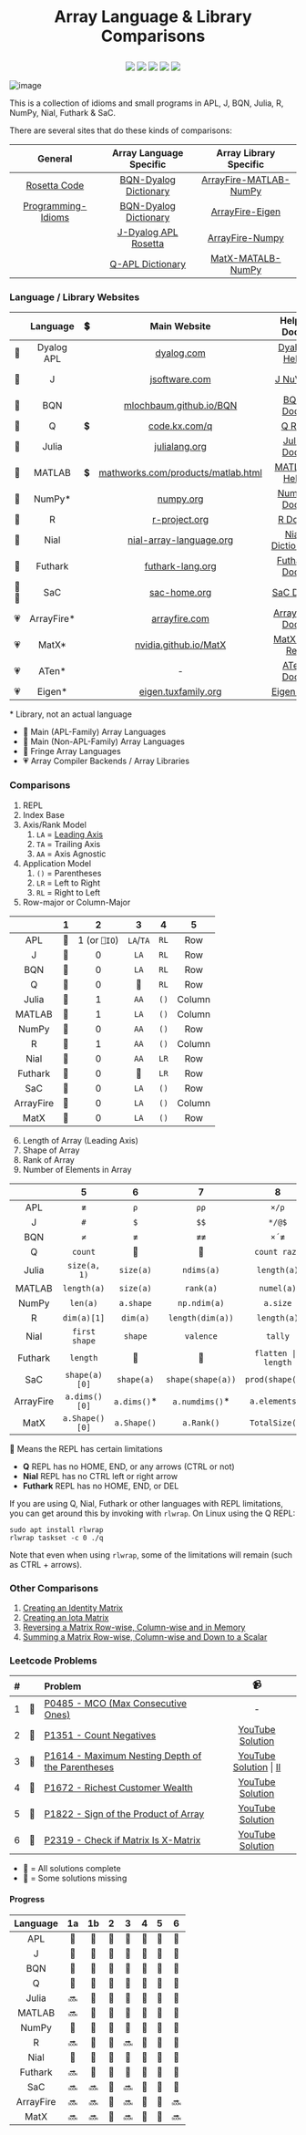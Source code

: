 # <p align="center">Array Language & Library Comparisons</p>

<p align="center">
    <a href="https://github.com/codereport/array-language-comparisons/issues" alt="contributions welcome">
        <img src="https://img.shields.io/badge/contributions-welcome-brightgreen.svg?style=flat" /></a>
    <a href="https://lbesson.mit-license.org/" alt="MIT license">
        <img src="https://img.shields.io/badge/License-MIT-blue.svg" /></a>        
    <a href="https://github.com/codereport?tab=followers" alt="GitHub followers">
        <img src="https://img.shields.io/github/followers/codereport.svg?style=social&label=Follow" /></a>
    <a href="https://GitHub.com/codereport/array-language-comparisons/stargazers/" alt="GitHub stars">
        <img src="https://img.shields.io/github/stars/codereport/array-language-comparisons.svg?style=social&label=Star" /></a>
    <a href="https://twitter.com/code_report" alt="Twitter">
        <img src="https://img.shields.io/twitter/follow/code_report.svg?style=social&label=@code_report" /></a>
</p>

![image](https://user-images.githubusercontent.com/36027403/193055974-8d8008a2-a1e6-4bd4-8ecc-7624fa611f25.png)

This is a collection of idioms and small programs in APL, J, BQN, Julia, R, NumPy, Nial, Futhark & SaC.

There are several sites that do these kinds of comparisons:

|General|Array Language Specific|Array Library Specific|
|:-:|:-:|:-:|
|[Rosetta Code](http://www.rosettacode.org/wiki/Rosetta_Code)|[BQN-Dyalog Dictionary](https://mlochbaum.github.io/BQN/doc/fromDyalog.html)|[ArrayFire-MATLAB-NumPy](https://github.com/arrayfire/arrayfire-api-cheat-sheet/blob/master/api_equiv_matlab_python.md)|
|[Programming-Idioms](https://programming-idioms.org/)|[BQN-Dyalog Dictionary](https://mlochbaum.github.io/BQN/doc/fromDyalog.html)|[ArrayFire-Eigen](https://github.com/arrayfire/arrayfire-api-cheat-sheet/blob/master/api_equiv_eigen.md)|
||[J-Dyalog APL Rosetta](http://sigapl.org/_J-Dyalog_APL_Rosetta.html)|[ArrayFire-Numpy](https://arrayfire.com/wp-content/uploads/2012/05/Matrix_WP_ArrayFire_2017.pdf)|
||[Q-APL Dictionary](https://github.com/codereport/The_Q_Programming_Language/blob/master/Q-Built-in-Functions.md)|[MatX-MATALB-NumPy](https://nvidia.github.io/MatX/matlabpython.html)|

### Language / Library Websites

||Language|:heavy_dollar_sign:|Main Website|Help / Docs|Online REPL|
|:-:|:-:|:-:|:-:|:-:|:-:|
|:green_heart:|Dyalog APL||[dyalog.com](https://www.dyalog.com/)|[Dyalog Help](https://help.dyalog.com/18.2/)|[TryAPL](https://tryapl.org/)|
|:green_heart:|J||[jsoftware.com](https://www.jsoftware.com/)|[J NuVoc](https://code.jsoftware.com/wiki/NuVoc)|[J Playground](https://jsoftware.github.io/j-playground/bin/html2/#)|
|:green_heart:|BQN||[mlochbaum.github.io/BQN](https://mlochbaum.github.io/BQN/)|[BQN Docs](https://mlochbaum.github.io/BQN/doc/index.html)|[BQNPAD](https://bqnpad.mechanize.systems/)|
|:green_heart:|Q|:heavy_dollar_sign:|[code.kx.com/q](https://code.kx.com/q/)|[Q Ref](https://code.kx.com/q4m3/A_Built-in_Functions/)|:no_entry_sign:|
|:blue_heart:|Julia||[julialang.org](https://julialang.org/)|[Julia Docs](https://docs.julialang.org/en/v1/)|[Replit](https://julialang.org/learning/tryjulia/)|
|:blue_heart:|MATLAB|:heavy_dollar_sign:|[mathworks.com/products/matlab.html](https://www.mathworks.com/products/matlab.html)|[MATLAB Help](https://www.mathworks.com/help/matlab/)|:heavy_dollar_sign:|
|:blue_heart:|NumPy*||[numpy.org](https://numpy.org/)|[NumPy Docs](https://numpy.org/doc/stable/)|[Replit](https://replit.com/languages/python3)|
|:blue_heart:|R||[r-project.org](https://www.r-project.org/)|[R Docs](https://www.rdocumentation.org/)|[JDoodle](https://www.jdoodle.com/execute-r-online/)|
|:purple_heart:|Nial||[nial-array-language.org](https://www.nial-array-language.org/)|[Nial Dictionary](https://www.nial-array-language.org/ndocs/NialDict2.html)|[TIO](https://tio.run/#Nial)|
|:purple_heart:|Futhark||[futhark-lang.org](https://futhark-lang.org/)|[Futhark Docs](https://futhark-lang.org/docs.html)|:no_entry_sign:|
|:purple_heart::heartpulse:|SaC||[sac-home.org](https://www.sac-home.org/)|[SaC Docs](https://www.sac-home.org/docs:main)|:no_entry_sign:|
|:heartpulse:|ArrayFire*||[arrayfire.com](https://arrayfire.com/)|[ArrayFire Docs](https://arrayfire.org/docs/)|:no_entry_sign:|
|:heartpulse:|MatX*||[nvidia.github.io/MatX](https://nvidia.github.io/MatX/index.html)|[MatX API Ref](nvidia.github.io/MatX)|:no_entry_sign:|
|:heartpulse:|ATen*||-|[ATen Docs](https://pytorch.org/cppdocs/#aten)|:no_entry_sign:|
|:heartpulse:|Eigen*||[eigen.tuxfamily.org](https://eigen.tuxfamily.org/)|[Eigen Dox](https://eigen.tuxfamily.org/dox/)|[Godbolt](https://godbolt.org/)|

\* Library, not an actual language
* :green_heart: Main (APL-Family) Array Languages
* :blue_heart: Main (Non-APL-Family) Array Languages
* :purple_heart: Fringe Array Languages
* :heartpulse: Array Compiler Backends / Array Libraries

### Comparisons

1. REPL
2. Index Base
3. Axis/Rank Model
   1. `LA` = [Leading Axis](https://aplwiki.com/wiki/Leading_axis_theory)
   2. `TA` = Trailing Axis
   3. `AA` = Axis Agnostic
4. Application Model
   1. `()` = Parentheses
   2. `LR` = Left to Right
   3. `RL` = Right to Left
5. Row-major or Column-Major

|           |        1        |      2       |        3        |   4   |   5    |
| :-------: | :-------------: | :----------: | :-------------: | :---: | :----: |
|    APL    |  :green_heart:  | 1 (or `⎕IO`) |    `LA`/`TA`    | `RL`  |  Row   |
|     J     |  :green_heart:  |      0       |      `LA`       | `RL`  |  Row   |
|    BQN    |  :green_heart:  |      0       |      `LA`       | `RL`  |  Row   |
|     Q     | :yellow_heart:  |      0       | :no_entry_sign: | `RL`  |  Row   |
|   Julia   |  :green_heart:  |      1       |      `AA`       | `()`  | Column |
|  MATLAB   |  :green_heart:  |      1       |      `LA`       | `()`  | Column |
|   NumPy   |  :green_heart:  |      0       |      `AA`       | `()`  |  Row   |
|     R     |  :green_heart:  |      1       |      `AA`       | `()`  | Column |
|   Nial    | :yellow_heart:  |      0       |      `AA`       | `LR`  |  Row   |
|  Futhark  | :yellow_heart:  |      0       | :no_entry_sign: | `LR`  |  Row   |
|    SaC    | :no_entry_sign: |      0       |      `LA`       | `()`  |  Row   |
| ArrayFire | :no_entry_sign: |      0       |      `LA`       | `()`  | Column |
|   MatX    | :no_entry_sign: |      0       |      `LA`       | `()`  |  Row   |

6. Length of Array (Leading Axis)
7. Shape of Array
8. Rank of Array
9. Number of Elements in Array

|           |       5        |        6        |         7         |          8           |
| :-------: | :------------: | :-------------: | :---------------: | :------------------: |
|    APL    |      `≢`       |       `⍴`       |       `⍴⍴`        |        `×/⍴`         |
|     J     |      `#`       |       `$`       |       `$$`        |        `*/@$`        |
|    BQN    |      `≠`       |       `≢`       |       `≢≢`        |        `×´≢`         |
|     Q     |    `count`     | :no_entry_sign: |  :no_entry_sign:  |     `count raze`     |
|   Julia   |  `size(a, 1)`  |    `size(a)`    |    `ndims(a)`     |     `length(a)`      |
|  MATLAB   |  `length(a)`   |    `size(a)`    |     `rank(a)`     |      `numel(a)`      |
|   NumPy   |    `len(a)`    |    `a.shape`    |   `np.ndim(a)`    |       `a.size`       |
|     R     |  `dim(a)[1]`   |    `dim(a)`     | `length(dim(a))`  |     `length(a)`      |
|   Nial    | `first shape`  |     `shape`     |     `valence`     |       `tally`        |
|  Futhark  |    `length`    | :no_entry_sign: |  :no_entry_sign:  | `flatten \|> length` |
|    SaC    | `shape(a)[0]`  |   `shape(a)`    | `shape(shape(a))` |   `prod(shape(a))`   |
| ArrayFire | `a.dims()[0]`  |  `a.dims()`\*   |  `a.numdims()`\*  |    `a.elements()`    |
|   MatX    | `a.Shape()[0]` |   `a.Shape()`   |    `a.Rank()`     |    `TotalSize(a)`    |

:yellow_heart: Means the REPL has certain limitations
* **Q** REPL has no HOME, END, or any arrows (CTRL or not)
* **Nial** REPL has no CTRL left or right arrow
* **Futhark** REPL has no HOME, END, or DEL

If you are using Q, Nial, Futhark or other languages with REPL limitations, you can get around this by invoking with `rlwrap`. On Linux using the Q REPL:

```
sudo apt install rlwrap
rlwrap taskset -c 0 ./q
```
Note that even when using `rlwrap`, some of the limitations will remain (such as CTRL + arrows).

### Other Comparisons

1. [Creating an Identity Matrix](https://github.com/codereport/array-language-comparisons/blob/main/comparisons/matrix_identity.md)
2. [Creating an Iota Matrix](https://github.com/codereport/array-language-comparisons/blob/main/comparisons/matrix_iota.md)
3. [Reversing a Matrix Row-wise, Column-wise and in Memory](https://github.com/codereport/array-language-comparisons/blob/main/comparisons/matrix_reversing.md)
4. [Summing a Matrix Row-wise, Column-wise and Down to a Scalar](https://github.com/codereport/array-language-comparisons/blob/main/comparisons/matrix_summing.md)

### Leetcode Problems

|#||Problem|:video_camera:|
|:-:|:-:|:-|:-:|
|1|:yellow_heart:|[P0485 - MCO (Max Consecutive Ones)](https://github.com/codereport/array-language-comparisons/blob/main/comparisons/leetcode/P0485_MCO.md)|-|
|2|:green_heart:|[P1351 - Count Negatives](https://github.com/codereport/array-language-comparisons/blob/main/comparisons/leetcode/P1351_Count_Negatives.md)|[YouTube Solution](https://www.youtube.com/watch?v=MKb4WD6mioE)|
|3|:yellow_heart:|[P1614 - Maximum Nesting Depth of the Parentheses](https://github.com/codereport/array-language-comparisons/blob/main/comparisons/leetcode/P1614_Max_Paren_Depth.md)|[YouTube Solution](https://www.youtube.com/watch?v=zrOIQEN3Wkk) \| [II](https://www.youtube.com/watch?v=6-mk6OpcUdM)|
|4|:green_heart:|[P1672 - Richest Customer Wealth](https://github.com/codereport/array-language-comparisons/blob/main/comparisons/leetcode/P1672_Richest_Customer_Wealth.md)|[YouTube Solution](https://www.youtube.com/watch?v=MKb4WD6mioE)|
|5|:green_heart:|[P1822 - Sign of the Product of Array](https://leetcode.com/problems/sign-of-the-product-of-an-array/)|[YouTube Solution](https://www.youtube.com/watch?v=a7CSK7HNEWQ)|
|6|:yellow_heart:|[P2319 - Check if Matrix Is X-Matrix](https://github.com/codereport/array-language-comparisons/blob/main/comparisons/leetcode/P2319_Check_Matrix.md)|[YouTube Solution](https://www.youtube.com/watch?v=8ynsN4nJxzU)|

* :green_heart: = All solutions complete
* :yellow_heart: = Some solutions missing

#### Progress

| Language  |      1a       |       1b        |       2       |        3        |       4       |       5       |      6       |
| :-------: | :-----------: | :-------------: | :-----------: | :-------------: | :-----------: | :-----------: |:-----------: |
|    APL    | :green_heart: | :no_entry_sign: | :green_heart: |  :green_heart:  | :green_heart: | :green_heart: |:green_heart: |
|     J     | :green_heart: | :no_entry_sign: | :green_heart: |  :green_heart:  | :green_heart: | :green_heart: |:green_heart: |
|    BQN    | :green_heart: |  :green_heart:  | :green_heart: |  :green_heart:  | :green_heart: | :green_heart: |:green_heart: |
|     Q     | :green_heart: |  :green_heart:  | :green_heart: |  :green_heart:  | :green_heart: | :green_heart: |:green_heart: |
|   Julia   |    :soon:     |  :green_heart:  | :green_heart: | :no_entry_sign: | :green_heart: | :green_heart: |:green_heart: |
|  MATLAB   |    :soon:     | :no_entry_sign: | :green_heart: | :no_entry_sign: | :green_heart: | :green_heart: |:green_heart: |
|   NumPy   | :green_heart: |  :green_heart:  | :green_heart: | :no_entry_sign: | :green_heart: | :green_heart: |:green_heart: |
|     R     |    :soon:     |  :green_heart:  | :green_heart: |     :soon:      | :green_heart: | :green_heart: |:green_heart: |
|   Nial    | :green_heart: | :no_entry_sign: | :green_heart: |  :green_heart:  | :green_heart: | :green_heart: |:green_heart: |
|  Futhark  |    :soon:     |  :green_heart:  | :green_heart: |  :green_heart:  | :green_heart: | :green_heart: |:green_heart: |
|    SaC    |    :soon:     |     :soon:      | :green_heart: |     :soon:      | :green_heart: | :green_heart: |:green_heart: |
| ArrayFire |    :soon:     |     :soon:      | :green_heart: |     :soon:      | :green_heart: | :green_heart: |   :soon:     |
|   MatX    |    :soon:     |     :soon:      | :green_heart: |     :soon:      | :green_heart: | :green_heart: |   :soon:     |
